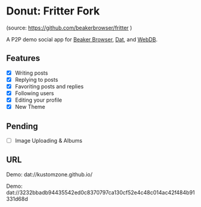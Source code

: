 # Donut: Fritter Fork

(source: https://github.com/beakerbrowser/fritter )

A P2P demo social app for [Beaker Browser](https://github.com/beakerbrowser/beaker), [Dat](https://github.com/datproject/dat), and [WebDB](https://github.com/beakerbrowser/webdb).

## Features

- [x] Writing posts
- [x] Replying to posts
- [x] Favoriting posts and replies
- [x] Following users
- [x] Editing your profile
- [x] New Theme

## Pending

- [ ] Image Uploading & Albums

## URL

Demo: dat://kustomzone.github.io/

Demo: dat://3232bbadb94435542ed0c8370797ca130cf52e4c48c014ac42f484b91331d68d
